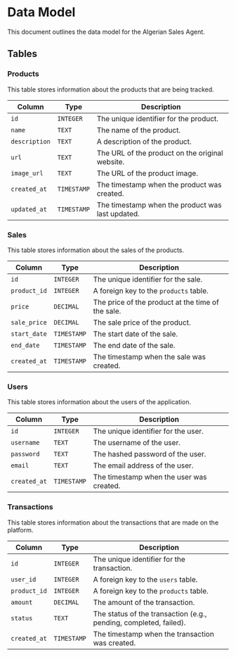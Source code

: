 # Data Model

This document outlines the data model for the Algerian Sales Agent.

## Tables

### Products

This table stores information about the products that are being tracked.

| Column      | Type        | Description                                  |
|-------------|-------------|----------------------------------------------|
| `id`        | `INTEGER`   | The unique identifier for the product.       |
| `name`      | `TEXT`      | The name of the product.                     |
| `description`| `TEXT`     | A description of the product.                |
| `url`       | `TEXT`      | The URL of the product on the original website.|
| `image_url` | `TEXT`      | The URL of the product image.                |
| `created_at`| `TIMESTAMP` | The timestamp when the product was created.  |
| `updated_at`| `TIMESTAMP` | The timestamp when the product was last updated.|

### Sales

This table stores information about the sales of the products.

| Column      | Type        | Description                                  |
|-------------|-------------|----------------------------------------------|
| `id`        | `INTEGER`   | The unique identifier for the sale.          |
| `product_id`| `INTEGER`   | A foreign key to the `products` table.       |
| `price`     | `DECIMAL`   | The price of the product at the time of the sale.|
| `sale_price`| `DECIMAL`   | The sale price of the product.               |
| `start_date`| `TIMESTAMP` | The start date of the sale.                  |
| `end_date`  | `TIMESTAMP` | The end date of the sale.                    |
| `created_at`| `TIMESTAMP` | The timestamp when the sale was created.     |

### Users

This table stores information about the users of the application.

| Column      | Type        | Description                                  |
|-------------|-------------|----------------------------------------------|
| `id`        | `INTEGER`   | The unique identifier for the user.          |
| `username`  | `TEXT`      | The username of the user.                    |
| `password`  | `TEXT`      | The hashed password of the user.             |
| `email`     | `TEXT`      | The email address of the user.               |
| `created_at`| `TIMESTAMP` | The timestamp when the user was created.     |

### Transactions

This table stores information about the transactions that are made on the platform.

| Column      | Type        | Description                                  |
|-------------|-------------|----------------------------------------------|
| `id`        | `INTEGER`   | The unique identifier for the transaction.   |
| `user_id`   | `INTEGER`   | A foreign key to the `users` table.          |
| `product_id`| `INTEGER`   | A foreign key to the `products` table.       |
| `amount`    | `DECIMAL`   | The amount of the transaction.               |
| `status`    | `TEXT`      | The status of the transaction (e.g., pending, completed, failed).|
| `created_at`| `TIMESTAMP` | The timestamp when the transaction was created.|
